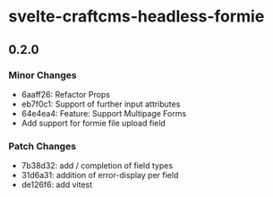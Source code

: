 # svelte-craftcms-headless-formie

## 0.2.0

### Minor Changes

- 6aaff26: Refactor Props
- eb7f0c1: Support of further input attributes
- 64e4ea4: Feature: Support Multipage Forms
- Add support for formie file upload field

### Patch Changes

- 7b38d32: add / completion of field types
- 31d6a31: addition of error-display per field
- de126f6: add vitest
